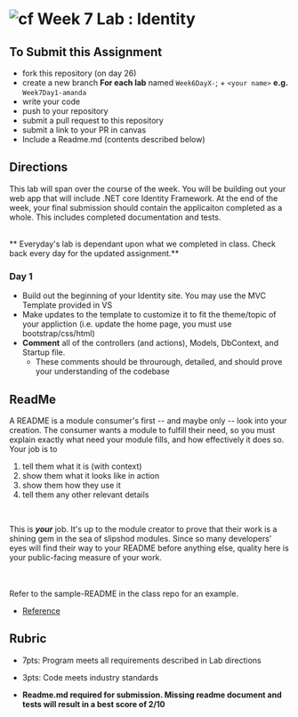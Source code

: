![cf](http://i.imgur.com/7v5ASc8.png) Week 7 Lab : Identity
=====================================

## To Submit this Assignment
- fork this repository (on day 26)
- create a new branch **For each lab** named `Week6DayX-`; + `<your name>` **e.g.** `Week7Day1-amanda`
- write your code
- push to your repository
- submit a pull request to this repository
- submit a link to your PR in canvas
- Include a Readme.md (contents described below)

## Directions
This lab will span over the course of the week. You will be building out your web app that will include .NET core Identity Framework. At the end of the week, your final submission should contain the applicaiton completed as a whole. This includes
completed documentation and tests. 
<br /> <br />

** Everyday's lab is dependant upon what we completed in class. Check back every day for the updated assignment.**

### Day 1
- Build out the beginning of your Identity site. You may use the MVC Template provided in VS
- Make updates to the template to customize it to fit the theme/topic of your appliction (i.e. update the home page,  you must use bootstrap/css/html)
- **Comment** all of the controllers (and actions), Models, DbContext, and Startup file.
  - These comments should be throurough, detailed, and should prove your understanding of the codebase

## ReadMe
A README is a module consumer's first -- and maybe only -- look into your creation. The consumer wants a module to fulfill their need, so you must explain exactly what need your module fills, and how effectively it does so.
<br />
Your job is to

1. tell them what it is (with context)
2. show them what it looks like in action
3. show them how they use it
4. tell them any other relevant details
<br />

This is ***your*** job. It's up to the module creator to prove that their work is a shining gem in the sea of slipshod modules. Since so many developers' eyes will find their way to your README before anything else, quality here is your public-facing measure of your work.

<br /> <br /> Refer to the sample-README in the class repo for an example. 
- [Reference](https://github.com/noffle/art-of-readme)

## Rubric
- 7pts: Program meets all requirements described in Lab directions
- 3pts: Code meets industry standards

- **Readme.md required for submission. Missing readme document and tests will result in a best score of 2/10**
